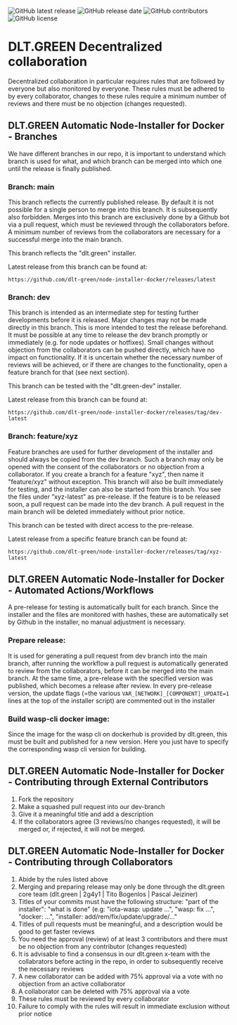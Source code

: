 ![GitHub latest release](https://img.shields.io/github/v/release/dlt-green/Node-Installer-docker)
![GitHub release date](https://img.shields.io/github/release-date/dlt-green/Node-Installer-docker)
![GitHub contributors](https://img.shields.io/github/contributors/dlt-green/Node-Installer-docker)
![GitHub license](https://img.shields.io/github/license/dlt-green/Node-Installer-docker)

# DLT.GREEN Decentralized collaboration

Decentralized collaboration in particular requires rules that are followed by everyone but also monitored by everyone. These rules must be adhered to by every collaborator, changes to these rules require a minimum number of reviews and there must be no objection (changes requested).

## DLT.GREEN Automatic Node-Installer for Docker - Branches

We have different branches in our repo, it is important to understand which branch is used for what, and which branch can be merged into which one until the release is finally published.

### Branch: main

This branch reflects the currently published release. By default it is not possible for a single person to merge into this branch. It is subsequently also forbidden. Merges into this branch are exclusively done by a Github bot via a pull request, which must be reviewed through the collaborators before. A minimum number of reviews from the collaborators are necessary for a successful merge into the main branch.

This branch reflects the "dlt.green" installer.

Latest release from this branch can be found at:

```console
https://github.com/dlt-green/node-installer-docker/releases/latest
```

### Branch: dev

This branch is intended as an intermediate step for testing further developments before it is released. Major changes may not be made directly in this branch. This is more intended to test the release beforehand. It must be possible at any time to release the dev branch promptly or immediately (e.g. for node updates or hotfixes).  Small changes without objection from the collaborators can be pushed directly, which have no impact on functionality. If it is uncertain whether the necessary number of reviews will be achieved, or if there are changes to the functionality, open a feature branch for that (see next section).

This branch can be tested with the "dlt.green-dev" installer.

Latest release from this branch can be found at:

```console
https://github.com/dlt-green/node-installer-docker/releases/tag/dev-latest
```

### Branch: feature/xyz

Feature branches are used for further development of the installer and should always be copied from the dev branch. Such a branch may only be opened with the consent of the collaborators or no objection from a collaborator. If you create a branch for a feature "xyz", then name it "feature/xyz" without exception. This branch will also be built immediately for testing, and the installer can also be started from this branch. You see the files under ”xyz-latest” as pre-release. If the feature is to be released soon, a pull request can be made into the dev branch. A pull request in the main branch will be deleted immediately without prior notice.

This branch can be tested with direct access to the pre-release.

Latest release from a specific feature branch can be found at:

```console
https://github.com/dlt-green/node-installer-docker/releases/tag/xyz-latest
```

## DLT.GREEN Automatic Node-Installer for Docker - Automated Actions/Workflows

A pre-release for testing is automatically built for each branch. Since the installer and the files are monitored with hashes, these are automatically set by Github in the installer, no manual adjustment is necessary.

### Prepare release:

It is used for generating a pull request from dev branch into the main branch, after running the workflow a pull request is automatically generated to review from the collaborators, before it can be merged into the main branch. At the same time, a pre-release with the specified version was published, which becomes a release after review. In every pre-release version, the update flags (=the various `VAR_[NETWORK]_[COMPONENT]_UPDATE=1` lines at the top of the installer script) are commented out in the installer

### Build wasp-cli docker image:

Since the image for the wasp cli on dockerhub is provided by dlt.green, this must be built and published for a new version. Here you just have to specify the corresponding wasp cli version for building.

## DLT.GREEN Automatic Node-Installer for Docker - Contributing through External Contributors

1.	Fork the repository
2.	Make a squashed pull request into our dev-branch
3.	Give it a meaningful title and add a description
4.	If the collaborators agree (3 reviews/no changes requested),
	it will be merged or, if rejected, it will not be merged.

## DLT.GREEN Automatic Node-Installer for Docker - Contributing through Collaborators

1.	Abide by the rules listed above
2.	Merging and preparing release may only be done through the dlt.green core team (dlt.green | 2g4y1 | Tito Bogenlos | Pascal Jeiziner)
3.	Titles of your commits must have the following structure:
	"part of the installer": "what is done" (e.g: "iota-wasp: update …", "wasp: fix …", "docker: …", "installer: add/rem/fix/update/upgrade/…"
4.	Titles of pull requests must be meaningful, and a description would be good to get faster reviews
5.	You need the approval (review) of at least 3 contributors and there must be no objection from any contributor (changes requested)
6.	It is advisable to find a consensus in our dlt.green x-team with the collabrators before acting in the repo, in order to subsequently receive the necessary reviews
7.	A new collaborator can be added with 75% approval via a vote with no objection from an active collaborator
8.	A collaborator can be deleted with 75% approval via a vote
9.	These rules must be reviewed by every collaborator
10.	Failure to comply with the rules will result in immediate exclusion without prior notice
